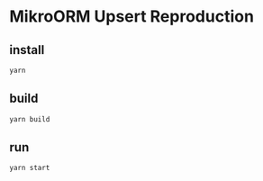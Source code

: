 # MikroORM Upsert Reproduction

## install

```bash
yarn
```

## build

```bash
yarn build
```

## run

```bash
yarn start
```
